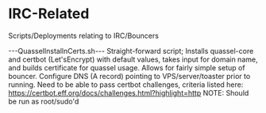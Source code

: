 # IRC-Related
Scripts/Deployments relating to IRC/Bouncers

---QuasselInstallnCerts.sh---
Straight-forward script; Installs quassel-core and certbot (Let'sEncrypt) with default values, takes input for domain name, and builds certificate for quassel usage.
Allows for fairly simple setup of bouncer.
Configure DNS (A record) pointing to VPS/server/toaster prior to running.
Need to be able to pass certbot challenges, criteria listed here: https://certbot.eff.org/docs/challenges.html?highlight=http 
NOTE: Should be run as root/sudo'd
